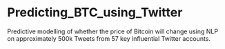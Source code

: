 # Predicting_BTC_using_Twitter
Predictive modelling of whether the price of Bitcoin will change using NLP on approximately 500k Tweets from 57 key influential Twitter accounts.
